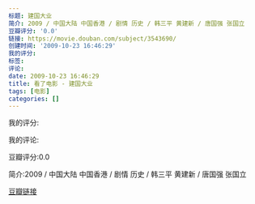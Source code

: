 ```yaml
---
标题: 建国大业
简介: 2009 / 中国大陆 中国香港 / 剧情 历史 / 韩三平 黄建新 / 唐国强 张国立
豆瓣评分: '0.0'
链接: https://movie.douban.com/subject/3543690/
创建时间: '2009-10-23 16:46:29'
我的评分:
标签:
评论:
date: 2009-10-23 16:46:29
title: 看了电影 - 建国大业
tags: [电影]
categories: []
---
```


我的评分:

我的评论:

豆瓣评分:0.0

简介:2009 / 中国大陆 中国香港 / 剧情 历史 / 韩三平 黄建新 / 唐国强 张国立

[豆瓣链接](https://movie.douban.com/subject/3543690/)

